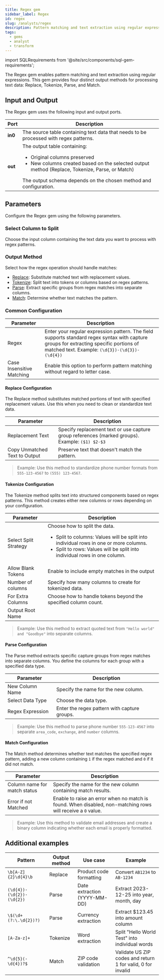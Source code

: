```yaml
---
title: Regex gem
sidebar_label: Regex
id: regex
slug: /analysts/regex
description: Pattern matching and text extraction using regular expressions
tags:
  - gems
  - analyst
  - transform
---
```


import SQLRequirements from '@site/src/components/sql-gem-requirements';

<SQLRequirements
  execution_engine="SQL Warehouse"
  sql_package_name="ProphecyDatabricksSqlBasics"
  sql_package_version="0.0.5+"
/>

The Regex gem enables pattern matching and text extraction using regular expressions. This gem provides four distinct output methods for processing text data: Replace, Tokenize, Parse, and Match.

## Input and Output

The Regex gem uses the following input and output ports.

| Port    | Description                                                                                                                                                                                                                                     |
| ------- | ----------------------------------------------------------------------------------------------------------------------------------------------------------------------------------------------------------------------------------------------- |
| **in0** | The source table containing text data that needs to be processed with regex patterns.                                                                                                                                                           |
| **out** | The output table containing: <ul><li>Original columns preserved</li><li>New columns created based on the selected output method (Replace, Tokenize, Parse, or Match)</li></ul>The output schema depends on the chosen method and configuration. |

## Parameters

Configure the Regex gem using the following parameters.

### Select Column to Split

Choose the input column containing the text data you want to process with regex patterns.

### Output Method

Select how the regex operation should handle matches:

- [Replace](#replace-configuration): Substitute matched text with replacement values.
- [Tokenize](#tokenize-configuration): Split text into tokens or columns based on regex patterns.
- [Parse](#parse-configuration): Extract specific groups from regex matches into separate columns.
- [Match](#match-configuration): Determine whether text matches the pattern.

### Common Configuration

| Parameter                 | Description                                                                                                                                                                              |
| ------------------------- | ---------------------------------------------------------------------------------------------------------------------------------------------------------------------------------------- |
| Regex                     | Enter your regular expression pattern. The field supports standard regex syntax with capture groups for extracting specific portions of matched text. Example: `(\d{3})-(\d{3})-(\d{4})` |
| Case Insensitive Matching | Enable this option to perform pattern matching without regard to letter case.                                                                                                            |

#### Replace Configuration

The Replace method substitutes matched portions of text with specified replacement values. Use this when you need to clean or standardize text data.

| Parameter                     | Description                                                                                     |
| ----------------------------- | ----------------------------------------------------------------------------------------------- |
| Replacement Text              | Specify replacement text or use capture group references (marked groups). Example: `($1) $2-$3` |
| Copy Unmatched Text to Output | Preserve text that doesn't match the pattern.                                                   |

> Example: Use this method to standardize phone number formats from `555-123-4567` to `(555) 123-4567`.

#### Tokenize Configuration

The Tokenize method splits text into structured components based on regex patterns. This method creates either new columns or rows depending on your configuration.

| Parameter             | Description                                                                                                                                                                                                         |
| --------------------- | ------------------------------------------------------------------------------------------------------------------------------------------------------------------------------------------------------------------- |
| Select Split Strategy | Choose how to split the data. <ul><li>Split to columns: Values will be split into individual rows in one or more columns.</li><li>Split to rows: Values will be split into individual rows in one column.</li></ul> |
| Allow Blank Tokens    | Enable to include empty matches in the output                                                                                                                                                                       |
| Number of columns     | Specify how many columns to create for tokenized data.                                                                                                                                                              |
| For Extra Columns     | Choose how to handle tokens beyond the specified column count.                                                                                                                                                      |
| Output Root Name      |                                                                                                                                                                                                                     |

> Example: Use this method to extract quoted text from `"Hello world" and "Goodbye"` into separate columns.

#### Parse Configuration

The Parse method extracts specific capture groups from regex matches into separate columns. You define the columns for each group with a specified data type.

| Parameter        | Description                                  |
| ---------------- | -------------------------------------------- |
| New Column Name  | Specify the name for the new column.         |
| Select Data Type | Choose the data type.                        |
| Regex Expression | Enter the regex pattern with capture groups. |

> Example: Use this method to parse phone number `555-123-4567` into separate `area_code`, `exchange`, and `number` columns.

#### Match Configuration

The Match method determines whether text matches the specified regex pattern, adding a new column containing `1` if the regex matched and `0` if it did not match.

| Parameter                    | Description                                                                                                 |
| ---------------------------- | ----------------------------------------------------------------------------------------------------------- |
| Column name for match status | Specify the name for the new column containing match results.                                               |
| Error if not Matched         | Enable to raise an error when no match is found. When disabled, non-matching rows will receive a `0` value. |

> Example: Use this method to validate email addresses and create a binary column indicating whether each email is properly formatted.

## Additional examples

| Pattern                   | Output method | Use case                     | Example                                                     |
| ------------------------- | ------------- | ---------------------------- | ----------------------------------------------------------- |
| `\b[A-Z]{2}\d{4}\b`       | Replace       | Product code formatting      | Convert `AB1234` to `AB-1234`                               |
| `(\d{4})-(\d{2})-(\d{2})` | Parse         | Date extraction (YYYY-MM-DD) | Extract 2023-12-25 into year, month, day                    |
| `\$(\d+(?:\.\d{2})?)`     | Parse         | Currency extraction          | Extract $123.45 into amount column                          |
| `[A-Za-z]+`               | Tokenize      | Word extraction              | Split "Hello World Test" into individual words              |
| `^\d{5}(-\d{4})?$`        | Match         | ZIP code validation          | Validate US ZIP codes and return 1 for valid, 0 for invalid |
